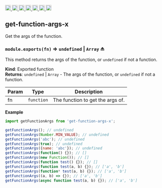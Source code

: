 <a
  href="https://travis-ci.org/Xotic750/get-function-args-x"
  title="Travis status">
<img
  src="https://travis-ci.org/Xotic750/get-function-args-x.svg?branch=master"
  alt="Travis status" height="18">
</a>
<a
  href="https://david-dm.org/Xotic750/get-function-args-x"
  title="Dependency status">
<img src="https://david-dm.org/Xotic750/get-function-args-x/status.svg"
  alt="Dependency status" height="18"/>
</a>
<a
  href="https://david-dm.org/Xotic750/get-function-args-x?type=dev"
  title="devDependency status">
<img src="https://david-dm.org/Xotic750/get-function-args-x/dev-status.svg"
  alt="devDependency status" height="18"/>
</a>
<a
  href="https://badge.fury.io/js/get-function-args-x"
  title="npm version">
<img src="https://badge.fury.io/js/get-function-args-x.svg"
  alt="npm version" height="18">
</a>
<a
  href="https://www.jsdelivr.com/package/npm/get-function-args-x"
  title="jsDelivr hits">
<img src="https://data.jsdelivr.com/v1/package/npm/get-function-args-x/badge?style=rounded"
  alt="jsDelivr hits" height="18">
</a>
<a
  href="https://bettercodehub.com/results/Xotic750/get-function-args-x"
  title="bettercodehub score">
<img src="https://bettercodehub.com/edge/badge/Xotic750/get-function-args-x?branch=master"
  alt="bettercodehub score" height="18">
</a>
<a
  href="https://coveralls.io/github/Xotic750/get-function-args-x?branch=master"
  title="Coverage Status">
<img src="https://coveralls.io/repos/github/Xotic750/get-function-args-x/badge.svg?branch=master"
  alt="Coverage Status" height="18">
</a>

<a name="module_get-function-args-x"></a>

## get-function-args-x

Get the args of the function.
 
<a name="exp_module_get-function-args-x--module.exports"></a>

### `module.exports(fn)` ⇒ <code>undefined</code> \| <code>Array</code> ⏏

This method returns the args of the function, or `undefined` if not
a function.

**Kind**: Exported function  
**Returns**: <code>undefined</code> \| <code>Array</code> - The args of the function, or `undefined` if
not a function.

| Param | Type                  | Description                      |
| ----- | --------------------- | -------------------------------- |
| fn    | <code>function</code> | The function to get the args of. |

**Example**

```js
import getFunctionArgs from 'get-function-args-x';

getFunctionArgs(); // undefined
getFunctionArgs(Number.MIN_VALUE); // undefined
getFunctionArgs('abc'); // undefined
getFunctionArgs(true); // undefined
getFunctionArgs({name: 'abc'}); // undefined
getFunctionArgs(function() {}); // []
getFunctionArgs(new Function()); // []
getFunctionArgs(function test() {}); // []
getFunctionArgs(function test(a, b) {}); // ['a', 'b']
getFunctionArgs(function* test(a, b) {}); // ['a', 'b']
getFunctionArgs((a, b) => {}); // ['a', 'b']
getFunctionArgs(async function test(a, b) {}); // ['a', 'b']
```
